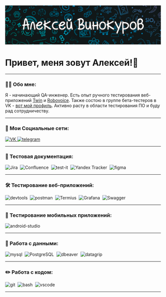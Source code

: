 ![Header](https://github.com/SiltStraider/SiltStraider/blob/main/assets/for_gh.png)

# Привет, меня зовут Алексей!👋

---

### 👨‍💻 Обо мне:

Я - начинающий QA-инженер. Есть опыт ручного тестирования веб-приложений <a href="https://twin24.ai/" target="_blank">Twin</a> и <a href="https://robo-voice.ru/" target="_blank">Robovoice</a>. Также состою в группе бета-тестеров в VK - <a href="https://vk.com/bugs?act=reporter&id=83141293" target="_blank">вот мой профиль</a>. Активно расту в области тестирования ПО и буду рад сотрудничеству.

---

### 🤝 Мои Социальные сети:

 <div id="badges">
    <a href="https://vk.com/silt_straid" target="_blank">
      <img src="https://cdn-icons-png.flaticon.com/512/145/145813.png" width="40" height="40" alt="VK" />
    </a>
    <a href="https://t.me/Silt_Straid" target="_blank">
      <img src="https://cdn-icons-png.flaticon.com/512/2111/2111646.png" width="40" height="40" alt="telegram" />
    </a>
  </div>

---

### 📁 Тестовая документация:

<div>
  <img src="https://cdn.jsdelivr.net/gh/devicons/devicon/icons/jira/jira-original.svg" title="Jira" alt="Jira" width="40" height="40"/>&nbsp
  <img src="https://cdn-icons-png.flaticon.com/512/5968/5968793.png" title="Confluence" alt="Confluence" width="40" height="40"/>&nbsp
  <img src="https://docs.testit.software/images/testit_logo_icon_blue.png" title="test-it" alt="test-it" width="40" height="40"/>&nbsp
  <img src="https://upload.wikimedia.org/wikipedia/commons/thumb/f/f3/Logo_Yandex_Tracker_2021.svg/1200px-Logo_Yandex_Tracker_2021.svg.png" title="Yandex Tracker" alt="Yandex Tracker" width="40" height="40"/>&nbsp
  <img src="https://cdn.jsdelivr.net/gh/devicons/devicon/icons/figma/figma-original.svg" title="figma" alt="figma" width="40" height="40"/>&nbsp
</div>

---

### 🛠 Тестирование веб-приложений:

<div>
  <img src="https://d33wubrfki0l68.cloudfront.net/38b5c953a4667366685d55db55d057c86db1fc54/a0fdc/static/acae6b24d940347661ca901ea07f47c1/chrome-dev-logo-icon.png" title="devtools" alt="devtools" width="40" height="40"/>&nbsp
  <img src="https://seeklogo.com/images/P/postman-logo-0087CA0D15-seeklogo.com.png" title="postman" alt="postman" width="40" height="40"/>&nbsp
  <img src="https://i.loli.net/2020/06/07/21lxu5GCHiXLM4p.png" title="Termius" alt="Termius" width="40" height="40"/>&nbsp
  <img src="https://s3.amazonaws.com/media-p.slid.es/uploads/715617/images/10395025/Grafana_Icon.png" title="Grafana" alt="Grafana" width="40" height="40"/>&nbsp
  <img src="https://user-images.githubusercontent.com/98197909/222990768-452ebe01-9134-48af-b539-3dc9ef1eb179.png" title="Swagger" alt="Swagger" width="40" height="40"/>&nbsp
</div>

---

### 📱 Тестирование мобильных приложений:

<div>
  <img src="https://cdn.jsdelivr.net/gh/devicons/devicon/icons/androidstudio/androidstudio-original.svg" title="android-studio" alt="android-studio" width="40" height="40"/>&nbsp
</div>


---

### 💾 Работа с данными:

<div>
  <img src="https://cdn.jsdelivr.net/gh/devicons/devicon/icons/mysql/mysql-original.svg" title="mysql" alt="mysql" width="40" height="40"/>&nbsp
  <img src="https://data.world/api/datadotworld-apps/dataset/postgresql/file/raw/logo.png" title="PostgreSQL" alt="PostgreSQL" width="40" height="40"/>&nbsp
  <img src="https://pandorafms.com/blog/wp-content/uploads/2019/07/software-libre-sql-6.png" title="dbeaver" alt="dbeaver" width="40" height="40"/>&nbsp
  <img src="https://pic.mac89.com/icon/202312/07075555_bd2128b2ee.png" title="datagrip" alt="datagrip" width="40" height="40"/>&nbsp
</div>

---

### ✏️ Работа с кодом:

<div>
  <img src="https://cdn.jsdelivr.net/gh/devicons/devicon/icons/git/git-original.svg" title="git" alt="git" width="40" height="40"/>&nbsp
  <img src="https://upload.wikimedia.org/wikipedia/commons/thumb/4/4b/Bash_Logo_Colored.svg/1024px-Bash_Logo_Colored.svg.png?20180723054350" title="bash" alt="bash" width="40" height="40"/>&nbsp
  <img src="https://cdn.jsdelivr.net/gh/devicons/devicon/icons/vscode/vscode-original.svg" title="vscode" alt="vscode" width="40" height="40"/>&nbsp
</div>

---